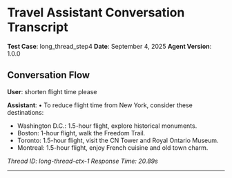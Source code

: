 # Travel Assistant Conversation Transcript

**Test Case**: long_thread_step4
**Date**: September 4, 2025
**Agent Version**: 1.0.0

## Conversation Flow

**User**: shorten flight time please

**Assistant**: • To reduce flight time from New York, consider these destinations:
  - Washington D.C.: 1.5-hour flight, explore historical monuments.
  - Boston: 1-hour flight, walk the Freedom Trail.
  - Toronto: 1.5-hour flight, visit the CN Tower and Royal Ontario Museum.
  - Montreal: 1.5-hour flight, enjoy French cuisine and old town charm.

*Thread ID: long-thread-ctx-1*
*Response Time: 20.89s*

---

